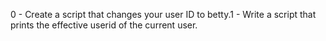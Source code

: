 0 - Create a script that changes your user ID to betty.1 - Write a script that prints the effective userid of the current user.
